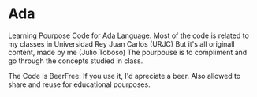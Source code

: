 # Ada
Learning Pourpose Code for Ada Language.
Most of the code is related to my classes in Universidad Rey Juan Carlos (URJC)
But it's all originall content, made by me (Julio Toboso)
The pourpouse is to compliment and go through the concepts studied in class.

The Code is BeerFree: If you use it, I'd apreciate a beer.
Also allowed to share and reuse for educational pourposes.

